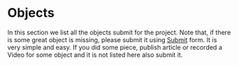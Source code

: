 # Objects

In this section we list all the objects submit for the project. Note that, if there is some great object is missing, please submit it using [Submit](submit.md) form. It is very simple and easy. If you did some piece, publish article or recorded a Video for some object and it is not listed here also submit it. 


